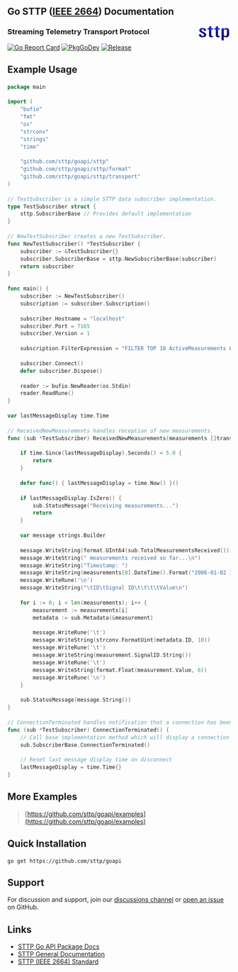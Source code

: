## Go STTP ([IEEE 2664](https://standards.ieee.org/project/2664.html)) Documentation

<img align="right" src="img/sttp.png">

### Streaming Telemetry Transport Protocol

[![Go Report Card](https://goreportcard.com/badge/github.com/sttp/goapi)](https://goreportcard.com/report/github.com/sttp/goapi)
[![PkgGoDev](https://pkg.go.dev/badge/github.com/sttp/goapi)](https://pkg.go.dev/github.com/sttp/goapi)
[![Release](https://img.shields.io/github/release/sttp/goapi.svg?style=flat-square)](https://github.com/sttp/goapi/releases/latest)

## Example Usage
```go
package main

import (
    "bufio"
    "fmt"
    "os"
    "strconv"
    "strings"
    "time"

    "github.com/sttp/goapi/sttp"
    "github.com/sttp/goapi/sttp/format"
    "github.com/sttp/goapi/sttp/transport"
)

// TestSubscriber is a simple STTP data subscriber implementation.
type TestSubscriber struct {
    sttp.SubscriberBase // Provides default implementation
}

// NewTestSubscriber creates a new TestSubscriber.
func NewTestSubscriber() *TestSubscriber {
    subscriber := &TestSubscriber{}
    subscriber.SubscriberBase = sttp.NewSubscriberBase(subscriber)
    return subscriber
}

func main() {
    subscriber := NewTestSubscriber()
    subscription := subscriber.Subscription()

    subscriber.Hostname = "localhost"
    subscriber.Port = 7165
    subscriber.Version = 1

    subscription.FilterExpression = "FILTER TOP 10 ActiveMeasurements WHERE SignalType = 'FREQ'"

    subscriber.Connect()
    defer subscriber.Dispose()

    reader := bufio.NewReader(os.Stdin)
    reader.ReadRune()
}

var lastMessageDisplay time.Time

// ReceivedNewMeasurements handles reception of new measurements.
func (sub *TestSubscriber) ReceivedNewMeasurements(measurements []transport.Measurement) {

    if time.Since(lastMessageDisplay).Seconds() < 5.0 {
        return
    }

    defer func() { lastMessageDisplay = time.Now() }()

    if lastMessageDisplay.IsZero() {
        sub.StatusMessage("Receiving measurements...")
        return
    }

    var message strings.Builder

	message.WriteString(format.UInt64(sub.TotalMeasurementsReceived()))
    message.WriteString(" measurements received so far...\n")
    message.WriteString("Timestamp: ")
    message.WriteString(measurements[0].DateTime().Format("2006-01-02 15:04:05.999999999"))
    message.WriteRune('\n')
    message.WriteString("\tID\tSignal ID\t\t\t\tValue\n")

    for i := 0; i < len(measurements); i++ {
        measurement := measurements[i]
        metadata := sub.Metadata(&measurement)

        message.WriteRune('\t')
        message.WriteString(strconv.FormatUint(metadata.ID, 10))
        message.WriteRune('\t')
        message.WriteString(measurement.SignalID.String())
        message.WriteRune('\t')
		message.WriteString(format.Float(measurement.Value, 6))
        message.WriteRune('\n')
    }

    sub.StatusMessage(message.String())
}

// ConnectionTerminated handles notification that a connection has been terminated.
func (sub *TestSubscriber) ConnectionTerminated() {
    // Call base implementation method which will display a connection terminated message to stderr
    sub.SubscriberBase.ConnectionTerminated()

    // Reset last message display time on disconnect
    lastMessageDisplay = time.Time{}
}
```

## More Examples
> [https://github.com/sttp/goapi/examples](https://github.com/sttp/goapi/examples)


## Quick Installation
```console
go get https://github.com/sttp/goapi
```

## Support
For discussion and support, join our [discussions channel](https://github.com/sttp/goapi/discussions) or [open an issue](https://github.com/sttp/goapi/issues) on GitHub.
## Links

* [STTP Go API Package Docs](https://pkg.go.dev/github.com/sttp/goapi)
* [STTP General Documentation](https://sttp.github.io/documentation/)
* [STTP (IEEE 2664) Standard](https://standards.ieee.org/project/2664.html)